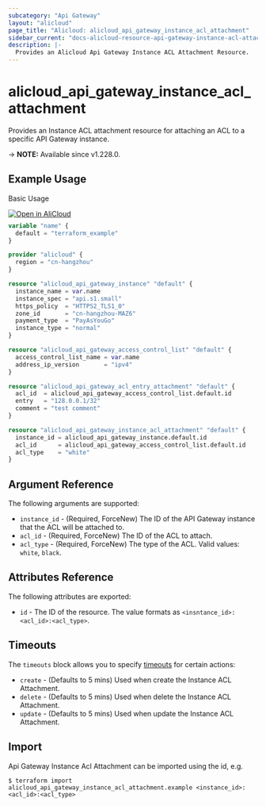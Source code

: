 ```yaml
---
subcategory: "Api Gateway"
layout: "alicloud"
page_title: "Alicloud: alicloud_api_gateway_instance_acl_attachment"
sidebar_current: "docs-alicloud-resource-api-gateway-instance-acl-attachment"
description: |-
  Provides an Alicloud Api Gateway Instance ACL Attachment Resource.
---
```


# alicloud_api_gateway_instance_acl_attachment

Provides an Instance ACL attachment resource for attaching an ACL to a specific API Gateway instance.

-> **NOTE:** Available since v1.228.0.

## Example Usage

Basic Usage

<div style="display: block;margin-bottom: 40px;"><div class="oics-button" style="float: right;position: absolute;margin-bottom: 10px;">
  <a href="https://api.aliyun.com/api-tools/terraform?resource=alicloud_api_gateway_instance_acl_attachment&exampleId=b9856fed-be7d-b9c2-203e-4c984d59f5632a2cb41c&activeTab=example&spm=docs.r.api_gateway_instance_acl_attachment.0.b9856fedbe&intl_lang=EN_US" target="_blank">
    <img alt="Open in AliCloud" src="https://img.alicdn.com/imgextra/i1/O1CN01hjjqXv1uYUlY56FyX_!!6000000006049-55-tps-254-36.svg" style="max-height: 44px; max-width: 100%;">
  </a>
</div></div>

```terraform
variable "name" {
  default = "terraform_example"
}

provider "alicloud" {
  region = "cn-hangzhou"
}

resource "alicloud_api_gateway_instance" "default" {
  instance_name = var.name
  instance_spec = "api.s1.small"
  https_policy  = "HTTPS2_TLS1_0"
  zone_id       = "cn-hangzhou-MAZ6"
  payment_type  = "PayAsYouGo"
  instance_type = "normal"
}

resource "alicloud_api_gateway_access_control_list" "default" {
  access_control_list_name = var.name
  address_ip_version       = "ipv4"
}

resource "alicloud_api_gateway_acl_entry_attachment" "default" {
  acl_id  = alicloud_api_gateway_access_control_list.default.id
  entry   = "128.0.0.1/32"
  comment = "test comment"
}

resource "alicloud_api_gateway_instance_acl_attachment" "default" {
  instance_id = alicloud_api_gateway_instance.default.id
  acl_id      = alicloud_api_gateway_access_control_list.default.id
  acl_type    = "white"
}
```

## Argument Reference

The following arguments are supported:

* `instance_id` - (Required, ForceNew) The ID of the API Gateway instance that the ACL will be attached to.
* `acl_id` - (Required, ForceNew) The ID of the ACL to attach.
* `acl_type` - (Required, ForceNew) The type of the ACL. Valid values: `white`, `black`.

## Attributes Reference

The following attributes are exported:

* `id` - The ID of the resource. The value formats as `<insntance_id>:<acl_id>:<acl_type>`.

## Timeouts

The `timeouts` block allows you to specify [timeouts](https://www.terraform.io/docs/configuration-0-11/resources.html#timeouts) for certain actions:
* `create` - (Defaults to 5 mins) Used when create the Instance ACL Attachment.
* `delete` - (Defaults to 5 mins) Used when delete the Instance ACL Attachment.
* `update` - (Defaults to 5 mins) Used when update the Instance ACL Attachment.

## Import

Api Gateway Instance Acl Attachment can be imported using the id, e.g.

```shell
$ terraform import alicloud_api_gateway_instance_acl_attachment.example <instance_id>:<acl_id>:<acl_type>
```
